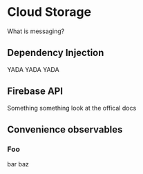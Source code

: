 # Cloud Storage

What is messaging?

## Dependency Injection

YADA YADA YADA

## Firebase API

Something something look at the offical docs

## Convenience observables

### Foo

bar baz